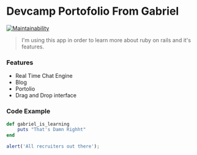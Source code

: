 # Devcamp Portofolio From Gabriel

[![Maintainability](https://api.codeclimate.com/v1/badges/3ccff131ce6c28b9ab86/maintainability)](https://codeclimate.com/github/Bieloca123/DevcampPortofolio/maintainability)

> I'm using this app in order to learn more about ruby on rails and it's features.

### Features

- Real Time Chat Engine
- Blog 
- Portolio
- Drag and Drop interface 

### Code Example


```ruby
def gabriel_is_learning
    puts "That's Damn Righht"
end
```


```javascript
alert('All recruiters out there');
```
